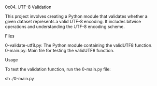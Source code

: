 0x04. UTF-8 Validation

This project involves creating a Python module that validates whether a given
dataset represents a valid UTF-8 encoding. It includes bitwise operations and
understanding the UTF-8 encoding scheme.

Files

0-validate-utf8.py: The Python module containing the validUTF8 function.
0-main.py: Main file for testing the validUTF8 function.

Usage

To test the validation function, run the 0-main.py file:

sh
./0-main.py
